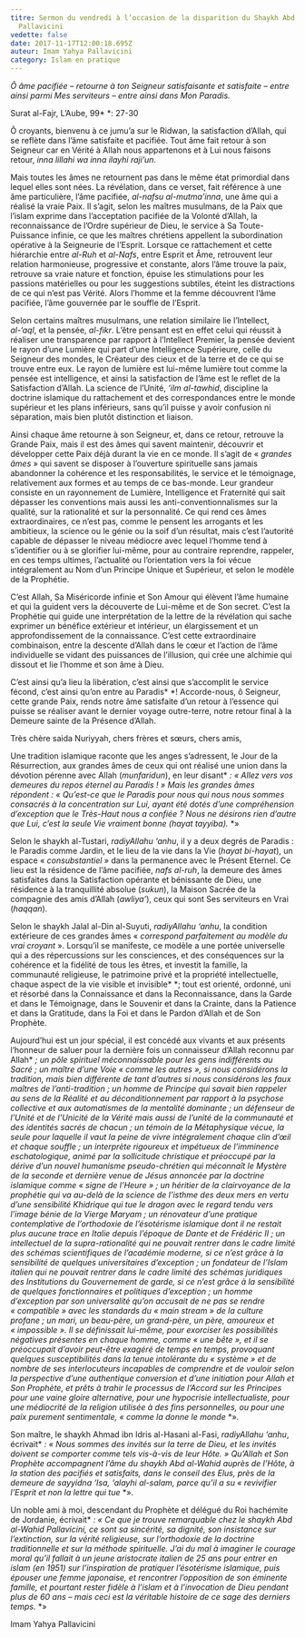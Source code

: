 ```yaml
---
titre: Sermon du vendredi à l’occasion de la disparition du Shaykh Abd al-Wahid
  Pallavicini
vedette: false
date: 2017-11-17T12:00:18.695Z
auteur: Imam Yahya Pallavicini
category: Islam en pratique
---
```

*Ô âme pacifiée –&nbsp;retourne à ton Seigneur satisfaisante et satisfaite –&nbsp;entre ainsi parmi Mes serviteurs –&nbsp;entre ainsi dans Mon Paradis.*

Surat al-Fajr, L’Aube, 99*&nbsp;*: 27-30

Ô croyants, bienvenu à ce jumu’a sur le Ridwan, la satisfaction d’Allah, qui se reflète dans l’âme satisfaite et pacifiée. Tout âme fait retour à son Seigneur car en Vérité à Allah nous appartenons et à Lui nous faisons retour, *inna lillahi wa inna ilayhi raji’un*.

Mais toutes les âmes ne retournent pas dans le même état primordial dans lequel elles sont nées. La révélation, dans ce verset, fait référence à une âme particulière, l’âme pacifiée, *al-nafsu al-mutma’inna*, une âme qui a réalisé la vraie Paix. Il s’agit, selon les maîtres musulmans, de la Paix que l’islam exprime dans l’acceptation pacifiée de la Volonté d’Allah, la reconnaissance de l’Ordre supérieur de Dieu, le service à Sa Toute-Puissance infinie, ce que les maîtres chrétiens appellent la subordination opérative à la Seigneurie de l’Esprit. Lorsque ce rattachement et cette hiérarchie entre *al-Ruh* et *al-Nafs*, entre Esprit et Âme, retrouvent leur relation harmonieuse, progressive et constante, alors l’âme trouve la paix, retrouve sa vraie nature et fonction, épuise les stimulations pour les passions matérielles ou pour les suggestions subtiles, éteint les distractions de ce qui n’est pas Vérité. Alors l’homme et la femme découvrent l’âme pacifiée, l’âme gouvernée par le souffle de l’Esprit.

Selon certains maîtres musulmans, une relation similaire lie l’Intellect, *al-‘aql*, et la pensée, *al-fikr*. L’être pensant est en effet celui qui réussit à réaliser une transparence par rapport à l’Intellect Premier, la pensée devient le rayon d’une Lumière qui part d’une Intelligence Supérieure, celle du Seigneur des mondes, le Créateur des cieux et de la terre et de ce qui se trouve entre eux. Le rayon de lumière est lui-même lumière tout comme la pensée est intelligence, et ainsi la satisfaction de l’âme est le reflet de la Satisfaction d’Allah. La science de l’Unité, *‘ilm al-tawhid*, discipline la doctrine islamique du rattachement et des correspondances entre le monde supérieur et les plans inférieurs, sans qu’il puisse y avoir confusion ni séparation, mais bien plutôt distinction et liaison.

Ainsi chaque âme retourne à son Seigneur, et, dans ce retour, retrouve la Grande Paix, mais il est des âmes qui savent maintenir, découvrir et développer cette Paix déjà durant la vie en ce monde. Il s’agit de «*&nbsp;*grandes âmes*&nbsp;*» qui savent se disposer à l’ouverture spirituelle sans jamais abandonner la cohérence et les responsabilités, le service et le témoignage, relativement aux formes et au temps de ce bas-monde. Leur grandeur consiste en un rayonnement de Lumière, Intelligence et Fraternité qui sait dépasser les conventions mais aussi les anti-conventionnalismes sur la qualité, sur la rationalité et sur la personnalité. Ce qui rend ces âmes extraordinaires, ce n’est pas, comme le pensent les arrogants et les ambitieux, la science ou le génie ou la soif d’un résultat, mais c’est l’autorité capable de dépasser le niveau médiocre avec lequel l’homme tend à s’identifier ou à se glorifier lui-même, pour au contraire reprendre, rappeler, en ces temps ultimes, l’actualité ou l’orientation vers la foi vécue intégralement au Nom d’un Principe Unique et Supérieur, et selon le modèle de la Prophétie.

C’est Allah, Sa Miséricorde infinie et Son Amour qui élèvent l’âme humaine et qui la guident vers la découverte de Lui-même et de Son secret. C’est la Prophétie qui guide une interprétation de la lettre de la révélation qui sache exprimer un bénéfice extérieur et intérieur, un élargissement et un approfondissement de la connaissance. C’est cette extraordinaire combinaison, entre la descente d’Allah dans le cœur et l’action de l’âme individuelle se vidant des puissances de l’illusion, qui crée une alchimie qui dissout et lie l’homme et son âme à Dieu.

C’est ainsi qu’a lieu la libération, c’est ainsi que s’accomplit le service fécond, c’est ainsi qu’on entre au Paradis*&nbsp;*! Accorde-nous, ô Seigneur, cette grande Paix, rends notre âme satisfaite d’un retour à l’essence qui puisse se réaliser avant le dernier voyage outre-terre, notre retour final à la Demeure sainte de la Présence d’Allah.

Très chère saida Nuriyyah, chers frères et sœurs, chers amis,

Une tradition islamique raconte que les anges s’adressent, le Jour de la Résurrection, aux grandes âmes de ceux qui ont réalisé une union dans la dévotion pérenne avec Allah (*munfaridun*), en leur disant*&nbsp;*: «*&nbsp;*Allez vers vos demeures du repos éternel au Paradis*&nbsp;*!*&nbsp;*» Mais les grandes âmes répondent*&nbsp;*: «*&nbsp;*Qu’est-ce que le Paradis pour nous qui nous nous sommes consacrés à la concentration sur Lui, ayant été dotés d’une compréhension d’exception que le Très-Haut nous a confiée*&nbsp;*? Nous ne désirons rien d’autre que Lui, c’est la seule Vie vraiment bonne (*hayat tayyiba*).*&nbsp;*»

Selon le shaykh al-Tustari, *radiyAllahu ‘anhu*, il y a deux degrés de Paradis : le Paradis comme Jardin, et le lieu de la vie dans la Vie (*hayat bi-hayat*), un espace «*&nbsp;*consubstantiel*&nbsp;*» dans la permanence avec le Présent Eternel. Ce lieu est la résidence de l’âme pacifiée, *nafs al-ruh*, la demeure des âmes satisfaites dans la Satisfaction opérante et bénissante de Dieu, une résidence à la tranquillité absolue (*sukun*), la Maison Sacrée de la compagnie des amis d’Allah (*awliya’*), ceux qui sont Ses serviteurs en Vrai (*haqqan*).

Selon le shaykh Jalal al-Din al-Suyuti, *radiyAllahu ‘anhu*, la condition extérieure de ces grandes âmes «*&nbsp;*correspond parfaitement au modèle du vrai croyant*&nbsp;*». Lorsqu’il se manifeste, ce modèle a une portée universelle qui a des répercussions sur les consciences, et des conséquences sur la cohérence et la fidélité de tous les êtres, et investit la famille, la communauté religieuse, le patrimoine privé et la propriété intellectuelle, chaque aspect de la vie visible et invisible*&nbsp;*; tout est orienté, ordonné, uni et résorbé dans la Connaissance et dans la Reconnaissance, dans la Garde et dans le Témoignage, dans le Souvenir et dans la Crainte, dans la Patience et dans la Gratitude, dans la Foi et dans le Pardon d’Allah et de Son Prophète.

Aujourd’hui est un jour spécial, il est concédé aux vivants et aux présents l’honneur de saluer pour la dernière fois un connaisseur d’Allah reconnu par Allah*&nbsp;*; un pôle spirituel méconnaissable pour les gens indifférents au Sacré*&nbsp;*; un maître d’une Voie «*&nbsp;*comme les autres*&nbsp;*», si nous considérons la tradition, mais bien différente de tant d’autres si nous considérons les faux maîtres de l’anti-tradition*&nbsp;*; un homme de Principe qui savait bien rappeler au sens de la Réalité et au déconditionnement par rapport à la psychose collective et aux automatismes de la mentalité dominante*&nbsp;*; un défenseur de l’Unité et de l’Unicité de la Vérité mais aussi de l’unité de la communauté et des identités sacrés de chacun*&nbsp;*; un témoin de la Métaphysique vécue, la seule pour laquelle il vaut la peine de vivre intégralement chaque clin d’œil et chaque souffle*&nbsp;*; un interprète rigoureux et impétueux de l’imminence eschatologique, animé par la sollicitude christique et préoccupé par la dérive d’un nouvel humanisme pseudo-chrétien qui méconnaît le Mystère de la seconde et dernière venue de Jésus annoncée par la doctrine islamique comme «*&nbsp;*signe de l’Heure*&nbsp;*»*&nbsp;*; un héritier de la clairvoyance de la prophétie qui va au-delà de la science de l’isthme des deux mers en vertu d’une sensibilité Khidrique qui tue le dragon avec le regard tendu vers l’image bénie de la Vierge *Maryam* ; un rénovateur d’une pratique contemplative de l’orthodoxie de l’ésotérisme islamique dont il ne restait plus aucune trace en Italie depuis l’époque de Dante et de Frédéric II*&nbsp;*; un intellectuel de la supra-rationalité qui ne pouvait rentrer dans le cadre limité des schémas scientifiques de l’académie moderne, si ce n’est grâce à la sensibilité de quelques universitaires d’exception*&nbsp;*; un fondateur de l’Islam italien qui ne pouvait rentrer dans le cadre limité des schémas juridiques des Institutions du Gouvernement de garde, si ce n’est grâce à la sensibilité de quelques fonctionnaires et politiques d’exception ; un homme d’exception par son universalité qu’on accusait de ne pas se rendre «*&nbsp;*compatible*&nbsp;*» avec les standards du «*&nbsp;*main stream*&nbsp;*» de la culture profane*&nbsp;*; un mari, un beau-père, un grand-père, un père, amoureux et «*&nbsp;*impossible*&nbsp;*». Il se définissait lui-même, pour exorciser les possibilités négatives présentes en chaque homme, comme «*&nbsp;*une bête*&nbsp;*», et il se préoccupait d’avoir peut-être exagéré de temps en temps, provoquant quelques susceptibilités dans la tenue intolérante du «*&nbsp;*système*&nbsp;*» et de nombre de ses interlocuteurs incapables de comprendre et de vouloir selon la perspective d’une authentique conversion et d’une initiation pour Allah et Son Prophète, et prêts à trahir le processus de l’Accord sur les Principes pour une vaine gloire alternative, pour une hypocrisie intellectualiste, pour une médiocrité de la religion utilisée à des fins personnelles, ou pour une paix purement sentimentale, «*&nbsp;*comme la donne le monde*&nbsp;*».

Son maître, le shaykh Ahmad ibn Idris al-Hasani al-Fasi, *radiyAllahu ‘anhu*, écrivait*&nbsp;*: «*&nbsp;*Nous sommes des invités sur la terre de Dieu, et les invités doivent se comporter comme tels vis-à-vis de leur Hôte.*&nbsp;*» Qu’Allah et Son Prophète accompagnent l’âme du shaykh Abd al-Wahid auprès de l’Hôte, à la station des pacifiés et satisfaits, dans le conseil des Elus, près de la demeure de sayyidna ‘Isa, *‘alayhi al-salam*, parce qu’il a su «*&nbsp;*revivifier l’Esprit et non la lettre qui tue*&nbsp;*».

Un noble ami à moi, descendant du Prophète et délégué du Roi hachémite de Jordanie, écrivait*&nbsp;*: «*&nbsp;*Ce que je trouve remarquable chez le shaykh Abd al-Wahid Pallavicini, ce sont sa sincérité, sa dignité, son insistance sur l’extinction, sur la vérité religieuse, sur l’orthodoxie de la doctrine traditionnelle et sur la méthode spirituelle. J’ai du mal à imaginer le courage moral qu’il fallait à un jeune aristocrate italien de 25 ans pour entrer en islam (en 1951) sur l’inspiration de pratiquer l’ésotérisme islamique, puis épouser une femme japonaise, et rencontrer l’opposition de son éminente famille, et pourtant rester fidèle à l’islam et à l’invocation de Dieu pendant plus de 60 ans –*&nbsp;*mais ceci est la véritable histoire de ce sage des derniers temps.*&nbsp;*»

Imam Yahya Pallavicini